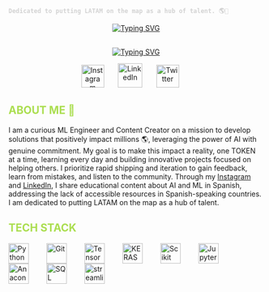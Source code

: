 <!-- Intro Section -->
<span style="color: #D3D3D3;">**`Dedicated to putting LATAM on the map as a hub of talent. 🌎🫡`**</span>

<p align="center">
  <!-- Name Section -->
  <a href="https://git.io/typing-svg"><img src="https://readme-typing-svg.demolab.com?font=Impact&duration=5001&pause=900&color=abde50&center=true&vCenter=true&repeat=false&width=300&lines=Tomas+Baron+Galvis" alt="Typing SVG" /></a>
</p>

<p align="center" style="margin-top: 30px;">
  <!-- Facts Section -->
  <a href="https://git.io/typing-svg"><img src="https://readme-typing-svg.demolab.com?font=Impact&duration=5001&pause=900&color=abde50&center=true&vCenter=true&width=300&lines=Data+Scientist+and+ML+Engineer+;Always+Striving+to+improve+daily+;Content+Creator+for+LATAM" alt="Typing SVG" /></a>
</p>

<!-- Social icons section -->
<p align="center">
  <a href="https://www.instagram.com/t0mas_baron_/"><img width="45px" alt="Instagram" title="Instagram" src="https://img.icons8.com/?size=100&id=0wr4dYtBFwHA&format=png&color=abde50"/></a>
  &#8287;&#8287;&#8287;&#8287;&#8287;
  <a href="https://www.linkedin.com/in/tomasbaron/" ><img width="48px" alt="LinkedIn" title="LinkedIn" src="https://img.icons8.com/?size=100&id=8808&format=png&color=abde50" /></a> 
  &#8287;&#8287;&#8287;&#8287;&#8287;
  <a href="https://x.com/tomas87937890" ><img width="45px" alt="Twitter" title="Twitter" src="https://img.icons8.com/?size=100&id=fJp7hepMryiw&format=png&color=abde50"/></a>
  &#8287;&#8287;&#8287;&#8287;&#8287;
</p>

<!-- About me section -->
<h2 style="color: #abde50;">ABOUT ME 👀</h2>
I am a curious ML Engineer and Content Creator on a mission to develop solutions that positively impact millions 🌎, leveraging the power of AI with genuine commitment. My goal is to make this impact a reality, one TOKEN at a time, learning every day and building innovative projects focused on helping others. I prioritize rapid shipping and iteration to gain feedback, learn from mistakes, and listen to the community. Through my <a href="https://www.instagram.com/t0mas_baron/">Instagram</a> and <a href="https://www.linkedin.com/in/tomasbaron/">LinkedIn</a>, I share educational content about AI and ML in Spanish, addressing the lack of accessible resources in Spanish-speaking countries. I am dedicated to putting LATAM on the map as a hub of talent.


<h2 style="color: #abde50;">TECH STACK</h2>
<!-- Tech Stack Section --> 
<div style="display: flex; flex-wrap: wrap; align-items: center;">
  <img alt="Python" width="40px" style="padding-right:35px;" src="https://cdn.jsdelivr.net/gh/devicons/devicon@latest/icons/python/python-original.svg" />
  <img alt="Git" width="40px" style="padding-right:35px;" src="https://cdn.jsdelivr.net/gh/devicons/devicon@latest/icons/git/git-original.svg" />
  <img alt="TensorFlow" width="40px" style="padding-right:35px;" src="https://cdn.jsdelivr.net/gh/devicons/devicon@latest/icons/tensorflow/tensorflow-original.svg" /> 
  <img alt="KERAS" width="40px" style="padding-right:35px;" src="https://cdn.jsdelivr.net/gh/devicons/devicon@latest/icons/keras/keras-original.svg" /> 
  <img alt="Scikit" width="40px" style="padding-right:35px;" src="https://cdn.jsdelivr.net/gh/devicons/devicon@latest/icons/scikitlearn/scikitlearn-original.svg" />
  <img alt="Jupyter" width="40px" style="padding-right:35px;" src="https://cdn.jsdelivr.net/gh/devicons/devicon@latest/icons/jupyter/jupyter-original-wordmark.svg" /> 
  <img alt="Anaconda" width="40px" style="padding-right:35px;" src="https://cdn.jsdelivr.net/gh/devicons/devicon@latest/icons/anaconda/anaconda-original.svg" /> 
  <img alt="SQL" width="40px" style="padding-right:35px;" src="https://cdn.jsdelivr.net/gh/devicons/devicon@latest/icons/azuresqldatabase/azuresqldatabase-original.svg" />  
  <img alt="streamlit" width="40px" style="padding-right:35px;" src="https://cdn.jsdelivr.net/gh/devicons/devicon@latest/icons/streamlit/streamlit-original.svg" />
</div>
